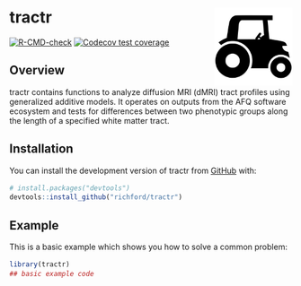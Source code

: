 
<!-- README.md is generated from README.Rmd. Please edit that file -->

# tractr <img src="man/figures/tractr-logo.svg" align="right" height="139"/>

<!-- badges: start -->
<!--insert CRAN status badge -->

[![R-CMD-check](https://github.com/richford/tractr/actions/workflows/R-CMD-check.yaml/badge.svg)](https://github.com/richford/tractr/actions/workflows/R-CMD-check.yaml)
[![Codecov test
coverage](https://codecov.io/gh/richford/tractr/branch/main/graph/badge.svg)](https://app.codecov.io/gh/richford/tractr?branch=main)
<!-- badges: end -->

## Overview

tractr contains functions to analyze diffusion MRI (dMRI) tract profiles
using generalized additive models. It operates on outputs from the AFQ
software ecosystem and tests for differences between two phenotypic
groups along the length of a specified white matter tract.

## Installation

You can install the development version of tractr from
[GitHub](https://github.com/) with:

``` r
# install.packages("devtools")
devtools::install_github("richford/tractr")
```

## Example

This is a basic example which shows you how to solve a common problem:

``` r
library(tractr)
## basic example code
```
